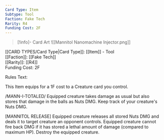 ```yaml
---
Card Type: Item
Subtype: Tool
Faction: Fake Tech
Rarity: R4
Funding Cost: 2F
---
```

> [!info]- Card Art
> ![[Mannitol Nanomachine Injector.png]]

[[CARD TYPES/Card Type|Card Type]]: [[Item]] - Tool  
[[Faction]]: [[Fake Tech]]  
[[Rarity]]: [[R4]]  
Funding Cost: 2F  

Rules Text:  

This Item equips for a 1F cost to a Creature card you control.  

/MANN-I-TOTALED/ Equipped creature takes damage as usual but also stores that damage in the balls as Nuts DMG. Keep track of your creature's Nuts DMG.  

[MANNITOL RELEASE] Equipped creature releases all stored Nuts DMG and deals it to target creature an opponent controls.
Equipped creature cannot fire back DMG if it has stored a lethal amount of damage (compared to maximum HP). Destroy the equipped creature.   